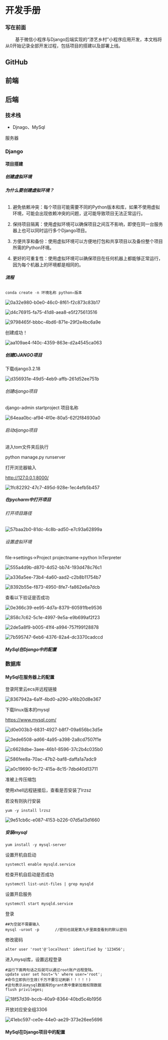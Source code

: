 # 开发手册

### 写在前面

        基于微信小程序与Django后端实现的“漆艺乡村”小程序应用开发，本文档将从0开始记录全部开发过程，包括项目的搭建以及部署上线。



## GitHub



## 前端



## 后端



### 技术栈

- Djnago、MySql
  
  

服务器

### Django



#### 项目搭建



##### 创建虚拟环境

###### **为什么要创建虚拟环境？**

1. 避免依赖冲突：每个项目可能需要不同的Python版本和库，如果不使用虚拟环境，可能会出现依赖冲突的问题，这可能导致项目无法正常运行。

2. 保持项目隔离：使用虚拟环境可以确保项目之间互不影响，即使在同一台服务器上也可以同时运行多个Django项目。

3. 方便共享和备份：使用虚拟环境可以方便地打包和共享项目以及备份整个项目所需的Python环境。

4. 更好的可重复性：使用虚拟环境可以确保项目在任何机器上都能够正常运行，因为每个机器上的环境都是相同的。
   
   

###### **流程**

```python
conda create -n 环境名称 python=版本
```

![0a32e980-b0e0-46c0-8f61-f2c873c83b17](file:///C:/Users/31926/Pictures/Typedown/0a32e980-b0e0-46c0-8f61-f2c873c83b17.png)

![d4c76915-fa75-41d8-aea8-e5f275613516](file:///C:/Users/31926/Pictures/Typedown/d4c76915-fa75-41d8-aea8-e5f275613516.png)

![9798465f-bbbc-4bd6-871e-29f2e4bc6a9e](file:///C:/Users/31926/Pictures/Typedown/9798465f-bbbc-4bd6-871e-29f2e4bc6a9e.png)

创建成功！

![aa109ae4-f40c-4359-863e-d2a4545ca063](file:///C:/Users/31926/Pictures/Typedown/aa109ae4-f40c-4359-863e-d2a4545ca063.png)

##### 创建DJANGO项目

下载django3.2.18

![d356931e-49d5-4eb9-affb-261d52ee751b](file:///C:/Users/31926/Pictures/Typedown/d356931e-49d5-4eb9-affb-261d52ee751b.png)

###### 创建django项目

django-admin startproject 项目名称

![64eaa0bc-af94-4f0e-80a5-62f2f84930a0](file:///C:/Users/31926/Pictures/Typedown/64eaa0bc-af94-4f0e-80a5-62f2f84930a0.png)

###### 启动django项目

进入tom文件夹后执行

python manage.py runserver

打开浏览器输入

http://127.0.0.1:8000/

![1fc82292-47c7-495d-928e-1ec4efb5b457](file:///C:/Users/31926/Pictures/Typedown/1fc82292-47c7-495d-928e-1ec4efb5b457.png)

##### 在pycharm中打开项目

###### 打开项目路径

![57baa2b0-81dc-4c8b-ad50-e7c93a62899a](file:///C:/Users/31926/Pictures/Typedown/57baa2b0-81dc-4c8b-ad50-e7c93a62899a.png)

###### 设置虚拟环境

file->settings->Project projectname->python InTerpreter

![555a4d9b-d870-4d52-bb74-193d478c76c1](file:///C:/Users/31926/Pictures/Typedown/555a4d9b-d870-4d52-bb74-193d478c76c1.png)



![a336a5ee-73b4-4a60-aad2-c2b8b11754b7](file:///C:/Users/31926/Pictures/Typedown/a336a5ee-73b4-4a60-aad2-c2b8b11754b7.png)

![8392b55e-f873-4950-8fe7-fa862e6a7dcb](file:///C:/Users/31926/Pictures/Typedown/8392b55e-f873-4950-8fe7-fa862e6a7dcb.png)

查看以下验证是否成功

![0e366c39-ee95-4d7a-8379-60591fbe9536](file:///C:/Users/31926/Pictures/Typedown/0e366c39-ee95-4d7a-8379-60591fbe9536.png)

![858c7c62-5c1e-4997-9e5a-e9b699af2f23](file:///C:/Users/31926/Pictures/Typedown/858c7c62-5c1e-4997-9e5a-e9b699af2f23.png)

![2de5a8f9-b005-41f4-a994-757f99128878](file:///C:/Users/31926/Pictures/Typedown/2de5a8f9-b005-41f4-a994-757f99128878.png)

![7b595747-6eb6-4376-82a4-dc3370cadccd](file:///C:/Users/31926/Pictures/Typedown/7b595747-6eb6-4376-82a4-dc3370cadccd.png)

##### MySql在Django中的配置





### 数据库

#### MySql在服务器上的配置

登录阿里云ecs并远程链接

![8367942a-6a1f-4bd0-a290-a16b20d8e367](file:///C:/Users/31926/Pictures/Typedown/8367942a-6a1f-4bd0-a290-a16b20d8e367.png)

下载linux版本的mysql

https://www.mysql.com/

![d0e003b3-6831-4927-b8f7-09a656bc3d5e](file:///C:/Users/31926/Pictures/Typedown/d0e003b3-6831-4927-b8f7-09a656bc3d5e.png)

![3ede6508-ad66-4a95-a398-2a8cd7507f1e](file:///C:/Users/31926/Pictures/Typedown/3ede6508-ad66-4a95-a398-2a8cd7507f1e.png)

![c6628dbe-3aee-46b1-8596-37c2b4c035b0](file:///C:/Users/31926/Pictures/Typedown/c6628dbe-3aee-46b1-8596-37c2b4c035b0.png)

![586fee8a-70ac-47b2-baf8-daffa1a7adc9](file:///C:/Users/31926/Pictures/Typedown/586fee8a-70ac-47b2-baf8-daffa1a7adc9.png)

![a0c19690-9c72-415a-8c15-7dbd40d13711](file:///C:/Users/31926/Pictures/Typedown/a0c19690-9c72-415a-8c15-7dbd40d13711.png)

准被上传压缩包

使用xhell远程链接后，查看是否安装了lrzsz

若没有则执行安装

```
yum -y install lrzsz
```

![9e51cb6c-e087-4153-b226-07d5a13d1660](file:///C:/Users/31926/Pictures/Typedown/9e51cb6c-e087-4153-b226-07d5a13d1660.png)

##### 安装mysql

```
yum install -y mysql-server
```

设置开机自启动

```
systemctl enable mysqld.service
```

检查开机自启动是否成功

```
systemctl list-unit-files | grep mysqld
```

设置开启服务

```
systemctl start mysqld.service
```

登录

```
##为空就不需要输入
mysql -uroot -p       //密码也就是第九步里面查看到的默认密码
```

修改密码

```
alter user 'root'@'localhost' identified by '123456'; 
```

进入mysql库，设置远程登录

```
#运行下面两句话之后就可以通过root账户远程登陆。
update user set host='%' where user='root';
#命令立即执行生效(千万不要忘记刷新！！！！！)
#这句表示从mysql数据库的grant表中重新加载权限数据
flush privileges;
```

![18f57d39-bccb-40a9-8364-40bd5c4b1956](file:///C:/Users/31926/Pictures/Typedown/18f57d39-bccb-40a9-8364-40bd5c4b1956.png)

开放对应安全组3306

![41ebc597-ce0e-44e0-ae29-373e26ee5696](file:///C:/Users/31926/Pictures/Typedown/41ebc597-ce0e-44e0-ae29-373e26ee5696.png)



#### MySql在Django项目中的配置


